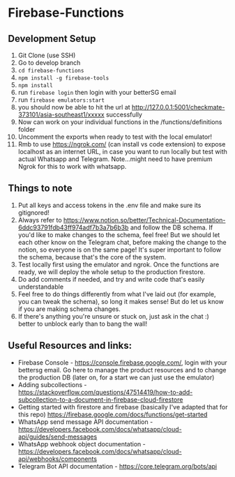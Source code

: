 # Firebase-Functions

## Development Setup

1. Git Clone (use SSH)
2. Go to develop branch
3. `cd firebase-functions`
4. `npm install -g firebase-tools`
5. `npm install`
6. run `firebase login` then login with your betterSG email
7. run `firebase emulators:start`
8. you should now be able to hit the url at http://127.0.0.1:5001/checkmate-373101/asia-southeast1/xxxxx successfully
9.  Now can work on your individual functions in the /functions/definitions folder
10. Uncomment the exports when ready to test with the local emulator!
11. Rmb to use https://ngrok.com/ (can install vs code extension) to expose localhost as an internet URL, in case you want to run locally but test with actual Whatsapp and Telegram. Note...might need to have premium Ngrok for this to work with whatsapp.

## Things to note
1. Put all keys and access tokens in the .env file and make sure its gitignored!
2. Always refer to https://www.notion.so/better/Technical-Documentation-6ddc93791fdb43ff974adf7b3a7b6b3b and follow the DB schema. If you'd like to make changes to the schema, feel free! But we should let each other know on the Telegram chat, before making the change to the notion, so everyone is on the same page! It's super important to follow the schema, because that's the core of the system.
3. Test locally first using the emulator and ngrok. Once the functions are ready, we will deploy the whole setup to the production firestore.
4. Do add comments if needed, and try and write code that's easily understandable
5. Feel free to do things differently from what I've laid out (for example, you can tweak the schema), so long it makes sense! But do let us know if you are making schema changes.
6. If there's anything you're unsure or stuck on, just ask in the chat :) better to unblock early than to bang the wall!

## Useful Resources and links:
- Firebase Console - https://console.firebase.google.com/, login with your bettersg email. Go here to manage the product resources and to change the production DB (later on, for a start we can just use the emulator)
- Adding subcollections - https://stackoverflow.com/questions/47514419/how-to-add-subcollection-to-a-document-in-firebase-cloud-firestore
- Getting started with firestore and firebase (basically I've adapted that for this repo) https://firebase.google.com/docs/functions/get-started
- WhatsApp send message API documentation - https://developers.facebook.com/docs/whatsapp/cloud-api/guides/send-messages
- WhatsApp webhook object documentation - https://developers.facebook.com/docs/whatsapp/cloud-api/webhooks/components
- Telegram Bot API documentation - https://core.telegram.org/bots/api
